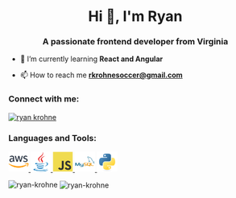 <h1 align="center">Hi 👋, I'm Ryan</h1>
<h3 align="center">A passionate frontend developer from Virginia</h3>



- 🌱 I’m currently learning **React and Angular**

- 📫 How to reach me **rkrohnesoccer@gmail.com**

<h3 align="left">Connect with me:</h3>
<p align="left">
<a href="https://linkedin.com/in/ryan-krohne" target="blank"><img align="center" src="https://raw.githubusercontent.com/rahuldkjain/github-profile-readme-generator/master/src/images/icons/Social/linked-in-alt.svg" alt="ryan krohne" height="30" width="40" /></a>
</p>

<h3 align="left">Languages and Tools:</h3>
<p align="left"> <a href="https://aws.amazon.com" target="_blank" rel="noreferrer"> <img src="https://raw.githubusercontent.com/devicons/devicon/master/icons/amazonwebservices/amazonwebservices-original-wordmark.svg" alt="aws" width="40" height="40"/> </a> <a href="https://www.java.com" target="_blank" rel="noreferrer"> <img src="https://raw.githubusercontent.com/devicons/devicon/master/icons/java/java-original.svg" alt="java" width="40" height="40"/> </a> <a href="https://developer.mozilla.org/en-US/docs/Web/JavaScript" target="_blank" rel="noreferrer"> <img src="https://raw.githubusercontent.com/devicons/devicon/master/icons/javascript/javascript-original.svg" alt="javascript" width="40" height="40"/> </a> <a href="https://www.mysql.com/" target="_blank" rel="noreferrer"> <img src="https://raw.githubusercontent.com/devicons/devicon/master/icons/mysql/mysql-original-wordmark.svg" alt="mysql" width="40" height="40"/> </a> <a href="https://www.python.org" target="_blank" rel="noreferrer"> <img src="https://raw.githubusercontent.com/devicons/devicon/master/icons/python/python-original.svg" alt="python" width="40" height="40"/> </a></p>


<p><img align="left" src="https://github-readme-stats.vercel.app/api/top-langs?username=ryan-krohne&show_icons=true&locale=en&layout=compact" alt="ryan-krohne" /></p>

<p>&nbsp;<img align="center" src="https://github-readme-stats.vercel.app/api?username=ryan-krohne&show_icons=true&locale=en" alt="ryan-krohne" /></p>
